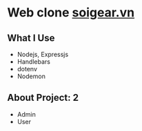 # Web clone [soigear.vn](https://soigear.vn/)

## What I Use

- Nodejs, Expressjs
- Handlebars
- dotenv
- Nodemon

## About Project: 2

- Admin
- User
